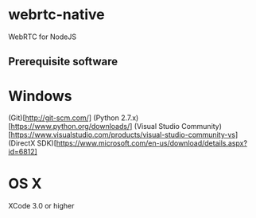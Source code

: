 # webrtc-native
WebRTC for NodeJS

## Prerequisite software

# Windows

(Git)[http://git-scm.com/]
(Python 2.7.x)[https://www.python.org/downloads/]
(Visual Studio Community)[https://www.visualstudio.com/products/visual-studio-community-vs]
(DirectX SDK)[https://www.microsoft.com/en-us/download/details.aspx?id=6812]

# OS X

XCode 3.0 or higher

